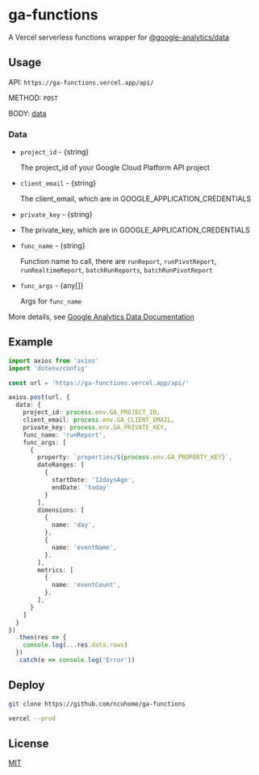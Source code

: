 # ga-functions

A Vercel serverless functions wrapper for [@google-analytics/data](https://github.com/googleapis/nodejs-analytics-data)

## Usage

API: `https://ga-functions.vercel.app/api/`

METHOD: `POST`

BODY: [data](#data)

### Data

- `project_id` - {string}

  The project_id of your Google Cloud Platform API project

- `client_email` - {string}

  The client_email, which are in GOOGLE_APPLICATION_CREDENTIALS

- `private_key` - {string}
-
  The private_key, which are in GOOGLE_APPLICATION_CREDENTIALS

- `func_name` - {string}

  Function name to call, there are `runReport`, `runPivotReport`, `runRealtimeReport`, `batchRunReports`, `batchRunPivotReport`

- `func_args` - {any[]}

  Args for `func_name`

More details, see [Google Analytics Data Documentation](https://developers.google.com/analytics/devguides/reporting/data/v1/quickstart-client-libraries)

## Example

```ts
import axios from 'axios'
import 'dotenv/config'

const url = 'https://ga-functions.vercel.app/api/'

axios.post(url, {
  data: {
    project_id: process.env.GA_PROJECT_ID,
    client_email: process.env.GA_CLIENT_EMAIL,
    private_key: process.env.GA_PRIVATE_KEY,
    func_name: 'runReport',
    func_args: [
      {
        property: `properties/${process.env.GA_PROPERTY_KEY}`,
        dateRanges: [
          {
            startDate: '12daysAgo',
            endDate: 'today'
          }
        ],
        dimensions: [
          {
            name: 'day',
          },
          {
            name: 'eventName',
          },
        ],
        metrics: [
          {
            name: 'eventCount',
          },
        ],
      }
    ]
  }
})
  .then(res => {
    console.log(...res.data.rows)
  })
  .catch(e => console.log('Error'))
```

## Deploy

```sh
git clone https://github.com/ncuhome/ga-functions
```

```sh
vercel --prod
```

## License

[MIT](LICENSE)
